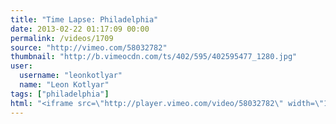 ```yaml
---
title: "Time Lapse: Philadelphia"
date: 2013-02-22 01:17:09 00:00
permalink: /videos/1709
source: "http://vimeo.com/58032782"
thumbnail: "http://b.vimeocdn.com/ts/402/595/402595477_1280.jpg"
user:
  username: "leonkotlyar"
  name: "Leon Kotlyar"
tags: ["philadelphia"]
html: "<iframe src=\"http://player.vimeo.com/video/58032782\" width=\"1920\" height=\"1080\" frameborder=\"0\" webkitAllowFullScreen mozallowfullscreen allowFullScreen></iframe>"
---
```


